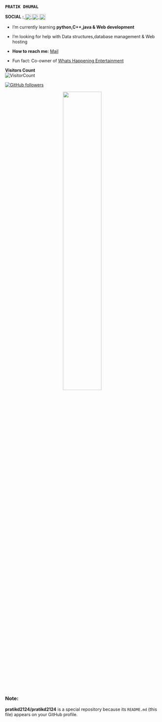 
### `PRATIK DHUMAL` 

**SOCIAL :**<a href="https://twitter.com/pratikd2124">
  <img align="center" alt="PRATIK DHUMAL | Twitter" width="20px" src="https://image.flaticon.com/icons/svg/733/733579.svg" />
</a>
<a href="https://instagram.com/pratikd2124">
  <img align="center" alt="PRATIK DHUMAL | Instagram" width="20px" src="https://image.flaticon.com/icons/svg/2111/2111463.svg" />
</a>
<a href="https://www.linkedin.com/in/pratik-dhumal-b877b1150">
  <img align="center" alt="PRATIK DHUMAL | Linkedin" width="20px" src="https://image.flaticon.com/icons/svg/124/124011.svg" />
</a>
<br>

-  I’m currently learning **python,C++,java &  Web development**

-  I’m looking for help with Data structures,database management & Web hosting 

-  **How to reach me:** [Mail](pratikd2124@gmail.com)

-  Fun fact: Co-owner of [Whats Happening Entertainment](https://instagram.com/whatshappening.ent)



**Visitors Count**  
![VisitorCount](https://visitor-badge.glitch.me/badge?page_id=pratikd2124.pratikd2124)

[![GitHub followers](https://img.shields.io/github/followers/pratikd2124?label=Follow&style=social)](https://github.com/pratikd2124/?tab=follow)

<p align="center"><img width="50%" src="https://github-readme-stats.vercel.app/api?username=pratikd2124&show_icons=true&theme=gotham"/></p>


### Note:
**pratikd2124/pratikd2124** is a special repository because its `README.md` (this file) appears on your GitHub profile.

<!--- 💬 Ask me about
- 😄 Pronouns: ... 
- 👯 I’m looking to collaborate on ... 
- ⚡ Fun fact: ...
-  I’m currently working on nothing, just learning-->
